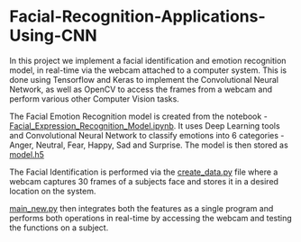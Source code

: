 # Facial-Recognition-Applications-Using-CNN

In this project we implement a facial identification and emotion recognition model, in real-time via the webcam attached to a computer system. This is done using Tensorflow and Keras to implement the Convolutional Neural Network, as well as OpenCV to access the frames from a webcam and perform various other Computer Vision tasks.

The Facial Emotion Recognition model is created from the notebook - [Facial_Expression_Recognition_Model.ipynb](https://github.com/AgastyaDeshraju/Facial-Recognition-Applications-Using-CNN/blob/main/Facial_Expression_Recognition_Model.ipynb). It uses Deep Learning tools and Convolutional Neural Network to classify emotions into 6 categories - Anger, Neutral, Fear, Happy, Sad and Surprise. The model is then stored as [model.h5](https://github.com/AgastyaDeshraju/Facial-Recognition-Applications-Using-CNN/blob/main/model.h5)

The Facial Identification is performed via the [create_data.py](https://github.com/AgastyaDeshraju/Facial-Recognition-Applications-Using-CNN/blob/main/create_data.py) file where a webcam captures 30 frames of a subjects face and stores it in a desired location on the system.

[main_new.py](https://github.com/AgastyaDeshraju/Facial-Recognition-Applications-Using-CNN/blob/main/main_new.py) then integrates both the features as a single program and performs both operations in real-time by accessing the webcam and testing the functions on a subject.
